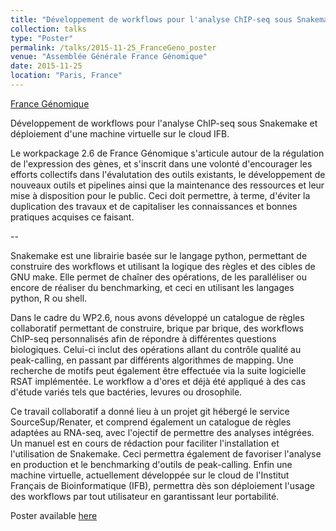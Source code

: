 ```yaml
---
title: "Développement de workflows pour l'analyse ChIP-seq sous Snakemake et déploiement d'une machine virtuelle sur le cloud IFB. [FR]"
collection: talks
type: "Poster"
permalink: /talks/2015-11-25_FranceGeno_poster
venue: "Assemblée Générale France Génomique"
date: 2015-11-25
location: "Paris, France"
---
```


[France Génomique](https://www.france-genomique.org/)

Développement de workflows pour l'analyse ChIP-seq sous Snakemake et déploiement d'une machine virtuelle sur le cloud IFB.


Le workpackage 2.6 de France Génomique s'articule autour de la régulation de l'expression des gènes, et s'inscrit dans une volonté d'encourager les efforts collectifs dans l'évalutation des outils existants, le développement de nouveaux outils et pipelines ainsi que la maintenance des ressources et leur mise à disposition pour le public. Ceci doit permettre, à terme, d'éviter la duplication des travaux et de capitaliser les connaissances et bonnes pratiques acquises ce faisant. 

--

Snakemake est une librairie basée sur le langage python, permettant de construire des workflows et utilisant la logique des règles et des cibles de GNU make. Elle permet de chaîner des opérations, de les paralléliser ou encore de réaliser du benchmarking, et ceci en utilisant les langages python, R ou shell.


Dans le cadre du WP2.6, nous avons développé un catalogue de règles collaboratif permettant de construire, brique par brique, des workflows ChIP-seq personnalisés afin de répondre à différentes questions biologiques. Celui-ci inclut des opérations allant du contrôle qualité au peak-calling, en passant par différents algorithmes de mapping. Une recherche de motifs peut également être effectuée via la suite logicielle RSAT implémentée. Le workflow a d'ores et déjà été appliqué à des cas d'étude variés tels que bactéries, levures ou drosophile.


Ce travail collaboratif a donné lieu à un projet git hébergé le service SourceSup/Renater, et comprend également un catalogue de règles adaptées au RNA-seq, avec l'ojectif de permettre des analyses intégrées.
Un manuel est en cours de rédaction pour faciliter l'installation et l'utilisation de Snakemake. Ceci permettra également de favoriser l'analyse en production et le benchmarking d'outils de peak-calling. Enfin une machine virtuelle, actuellement développée sur le cloud de l'Institut Français de Bioinformatique (IFB), permettra dès son déploiement l'usage des workflows par tout utilisateur en garantissant leur portabilité.

Poster available [here](http://rioualen.github.io/files/2015-11-25_FranceGeno_poster.pdf)


